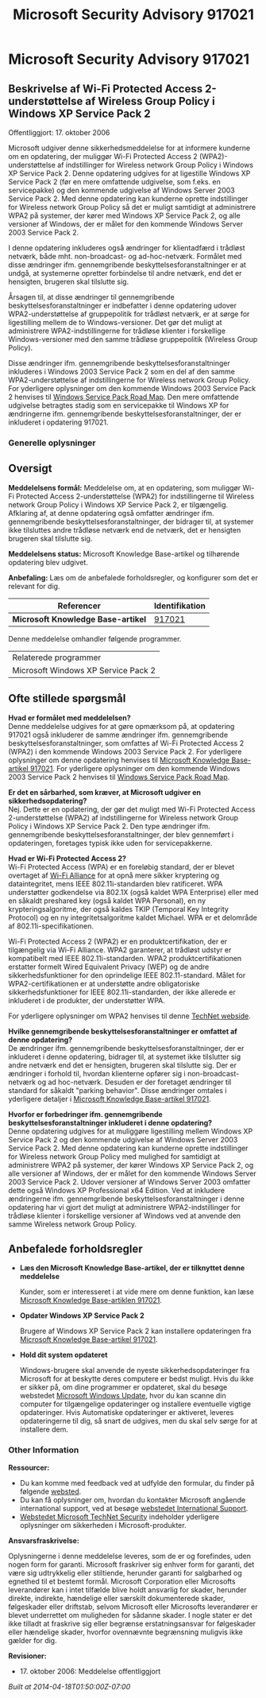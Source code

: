﻿---
title: Microsoft Security Advisory 917021
TOCTitle: "917021"
ms:assetid: "917021"
ms:mtpsurl: https://technet.microsoft.com/da-DK/library/917021(v=Security.10)
ms:contentKeyID: 61223857
ms.date: 04/18/2014
mtps_version: v=Security.10
ms.translationtype: HT
---

# Microsoft Security Advisory 917021

## Beskrivelse af Wi-Fi Protected Access 2-understøttelse af Wireless Group Policy i Windows XP Service Pack 2

Offentliggjort: 17. oktober 2006

Microsoft udgiver denne sikkerhedsmeddelelse for at informere kunderne om en opdatering, der muliggør Wi-Fi Protected Access 2 (WPA2)-understøttelse af indstillinger for Wireless network Group Policy i Windows XP Service Pack 2. Denne opdatering udgives for at ligestille Windows XP Service Pack 2 (før en mere omfattende udgivelse, som f.eks. en servicepakke) og den kommende udgivelse af Windows Server 2003 Service Pack 2. Med denne opdatering kan kunderne oprette indstillinger for Wireless network Group Policy så det er muligt samtidigt at administrere WPA2 på systemer, der kører med Windows XP Service Pack 2, og alle versioner af Windows, der er målet for den kommende Windows Server 2003 Service Pack 2.

I denne opdatering inkluderes også ændringer for klientadfærd i trådløst netværk, både mht. non-broadcast- og ad-hoc-netværk. Formålet med disse ændringer ifm. gennemgribende beskyttelsesforanstaltninger er at undgå, at systemerne opretter forbindelse til andre netværk, end det er hensigten, brugeren skal tilslutte sig.

Årsagen til, at disse ændringer til gennemgribende beskyttelsesforanstaltninger er indbefatter i denne opdatering udover WPA2-understøttelse af gruppepolitik for trådløst netværk, er at sørge for ligestilling mellem de to Windows-versioner. Det gør det muligt at administrere WPA2-indstillingerne for trådløse klienter i forskellige Windows-versioner med den samme trådløse gruppepolitik (Wireless Group Policy).

Disse ændringer ifm. gennemgribende beskyttelsesforanstaltninger inkluderes i Windows 2003 Service Pack 2 som en del af den samme WPA2-understøttelse af indstillingerne for Wireless network Group Policy. For yderligere oplysninger om den kommende Windows 2003 Service Pack 2 henvises til [Windows Service Pack Road Map](http://www.microsoft.com/windows/lifecycle/servicepacks.mspx). Den mere omfattende udgivelse betragtes stadig som en servicepakke til Windows XP for ændringerne ifm. gennemgribende beskyttelsesforanstaltninger, der er inkluderet i opdatering 917021.

### Generelle oplysninger

## Oversigt

**Meddelelsens formål:** Meddelelse om, at en opdatering, som muliggør Wi-Fi Protected Access 2-understøttelse (WPA2) for indstillingerne til Wireless network Group Policy i Windows XP Service Pack 2, er tilgængelig. Afklaring af, at denne opdatering også omfatter ændringer ifm. gennemgribende beskyttelsesforanstaltninger, der bidrager til, at systemer ikke tilsluttes andre trådløse netværk end de netværk, det er hensigten brugeren skal tilslutte sig.

**Meddelelsens status:** Microsoft Knowledge Base-artikel og tilhørende opdatering blev udgivet.

**Anbefaling:** Læs om de anbefalede forholdsregler, og konfigurer som det er relevant for dig.

<table>
<thead>
<tr class="header">
<th>Referencer</th>
<th>Identifikation</th>
</tr>
</thead>
<tbody>
<tr class="odd">
<td><strong>Microsoft Knowledge Base-artikel</strong></td>
<td><a href="http://support.microsoft.com/kb/917021">917021</a></td>
</tr>
</tbody>
</table>


Denne meddelelse omhandler følgende programmer.

<table>
<tbody>
<tr class="odd">
<td>Relaterede programmer</td>
</tr>
<tr class="even">
<td>Microsoft Windows XP Service Pack 2</td>
</tr>
</tbody>
</table>


## Ofte stillede spørgsmål

**Hvad er formålet med meddelelsen?**  
Denne meddelelse udgives for at gøre opmærksom på, at opdatering 917021 også inkluderer de samme ændringer ifm. gennemgribende beskyttelsesforanstaltninger, som omfattes af Wi-Fi Protected Access 2 (WPA2) i den kommende Windows 2003 Service Pack 2. For yderligere oplysninger om denne opdatering henvises til [Microsoft Knowledge Base-artikel 917021](http://support.microsoft.com/kb/917021). For yderligere oplysninger om den kommende Windows 2003 Service Pack 2 henvises til [Windows Service Pack Road Map](http://www.microsoft.com/windows/lifecycle/servicepacks.mspx).

**Er det en sårbarhed, som kræver, at Microsoft udgiver en sikkerhedsopdatering?**  
Nej. Dette er en opdatering, der gør det muligt med Wi-Fi Protected Access 2-understøttelse (WPA2) af indstillingerne for Wireless network Group Policy i Windows XP Service Pack 2. Den type ændringer ifm. gennemgribende beskyttelsesforanstaltninger, der blev gennemført i opdateringen, foretages typisk ikke uden for servicepakkerne.

**Hvad er Wi-Fi Protected Access 2?**  
Wi-Fi Protected Access (WPA) er en foreløbig standard, der er blevet overtaget af [Wi-Fi Alliance](http://www.wi-fialliance.org/opensection/about_overview.php) for at opnå mere sikker kryptering og dataintegritet, mens IEEE 802.11i-standarden blev ratificeret. WPA understøtter godkendelse via 802.1X (også kaldet WPA Enterprise) eller med en såkaldt preshared key (også kaldet WPA Personal), en ny krypteringsalgoritme, der også kaldes TKIP (Temporal Key Integrity Protocol) og en ny integritetsalgoritme kaldet Michael. WPA er et delområde af 802.11i-specifikationen.

Wi-Fi Protected Access 2 (WPA2) er en produktcertifikation, der er tilgængelig via Wi-Fi Alliance. WPA2 garanterer, at trådløst udstyr er kompatibelt med IEEE 802.11i-standarden. WPA2 produktcertifikationen erstatter formelt Wired Equivalent Privacy (WEP) og de andre sikkerhedsfunktioner for den oprindelige IEEE 802.11-standard. Målet for WPA2-certifikationen er at understøtte andre obligatoriske sikkerhedsfunktioner for IEEE 802.11i-standarden, der ikke allerede er inkluderet i de produkter, der understøtter WPA.

For yderligere oplysninger om WPA2 henvises til denne [TechNet webside](http://www.microsoft.com/technet/community/columns/cableguy/cg0505.mspx).

**Hvilke gennemgribende beskyttelsesforanstaltninger er omfattet af denne opdatering?**  
De ændringer ifm. gennemgribende beskyttelsesforanstaltninger, der er inkluderet i denne opdatering, bidrager til, at systemet ikke tilslutter sig andre netværk end det er hensigten, brugeren skal tilslutte sig. Der er ændringer i forhold til, hvordan klienterne opfører sig i non-broadcast-netværk og ad hoc-netværk. Desuden er der foretaget ændringer til standard for såkaldt "parking behavior". Disse ændringer omtales i yderligere detaljer i [Microsoft Knowledge Base-artikel 917021](http://support.microsoft.com/kb/917021).

**Hvorfor er forbedringer ifm. gennemgribende beskyttelsesforanstaltninger inkluderet i denne opdatering?**  
Denne opdatering udgives for at muliggøre ligestilling mellem Windows XP Service Pack 2 og den kommende udgivelse af Windows Server 2003 Service Pack 2. Med denne opdatering kan kunderne oprette indstillinger for Wireless network Group Policy med mulighed for samtidigt at administrere WPA2 på systemer, der kører Windows XP Service Pack 2, og alle versioner af Windows, der er målet for den kommende Windows Server 2003 Service Pack 2. Udover versioner af Windows Server 2003 omfatter dette også Windows XP Professional x64 Edition. Ved at inkludere ændringerne ifm. gennemgribende beskyttelsesforanstaltninger i denne opdatering har vi gjort det muligt at administrere WPA2-indstillinger for trådløse klienter i forskellige versioner af Windows ved at anvende den samme Wireless network Group Policy.

## Anbefalede forholdsregler

  - **Læs den Microsoft Knowledge Base-artikel, der er tilknyttet denne meddelelse**
    
    Kunder, som er interesseret i at vide mere om denne funktion, kan læse [Microsoft Knowledge Base-artiklen 917021](http://support.microsoft.com/kb/917021).

  - **Opdater Windows XP Service Pack 2**
    
    Brugere af Windows XP Service Pack 2 kan installere opdateringen fra [Microsoft Knowledge Base-artikel 917021](http://support.microsoft.com/kb/917021).

  - **Hold dit system opdateret**
    
    Windows-brugere skal anvende de nyeste sikkerhedsopdateringer fra Microsoft for at beskytte deres computere er bedst muligt. Hvis du ikke er sikker på, om dine programmer er opdateret, skal du besøge webstedet [Microsoft Windows Update](http://update.microsoft.com/microsoftupdate/), hvor du kan scanne din computer for tilgængelige opdateringer og installere eventuelle vigtige opdateringer. Hvis Automatiske opdateringer er aktiveret, leveres opdateringerne til dig, så snart de udgives, men du skal selv sørge for at installere dem.

### Other Information

**Ressourcer:**

  - Du kan komme med feedback ved at udfylde den formular, du finder på følgende [websted](https://support.microsoft.com/common/survey.aspx?scid=sw;en;1257&amp;showpage=1&amp;ws=technet&amp;sd=tech).
  - Du kan få oplysninger om, hvordan du kontakter Microsoft angående international support, ved at besøge [webstedet International Support](http://go.microsoft.com/fwlink/?linkid=21155).
  - [Webstedet Microsoft TechNet Security](http://go.microsoft.com/fwlink/?linkid=21132) indeholder yderligere oplysninger om sikkerheden i Microsoft-produkter.

**Ansvarsfraskrivelse:**

Oplysningerne i denne meddelelse leveres, som de er og forefindes, uden nogen form for garanti. Microsoft fraskriver sig enhver form for garanti, det være sig udtrykkelig eller stiltiende, herunder garanti for salgbarhed og egnethed til et bestemt formål. Microsoft Corporation eller Microsofts leverandører kan i intet tilfælde blive holdt ansvarlig for skader, herunder direkte, indirekte, hændelige eller særskilt dokumenterede skader, følgeskader eller driftstab, selvom Microsoft eller Microsofts leverandører er blevet underrettet om muligheden for sådanne skader. I nogle stater er det ikke tilladt at fraskrive sig eller begrænse erstatningsansvar for følgeskader eller hændelige skader, hvorfor ovennævnte begrænsning muligvis ikke gælder for dig.

**Revisioner:**

  - 17\. oktober 2006: Meddelelse offentliggjort

*Built at 2014-04-18T01:50:00Z-07:00*

